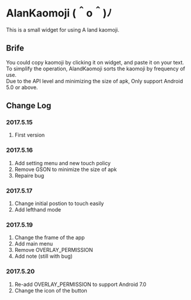 # AlanKaomoji (＾o＾)ﾉ
This is a small widget for using A land kaomoji. </br>

## Brife
You could copy kaomoji by clicking it on widget, and paste it on your text. </br>
To simplify the operation, AlandKaomoji sorts the kaomoji by frequency of use. </br>
Due to the API level and minimizing the size of apk, Only support Android 5.0 or above. </br>

## Change Log
### 2017.5.15
1. First version </br>
### 2017.5.16
1. Add setting menu and new touch policy </br>
2. Remove GSON to minimize the size of apk </br>
3. Repaire bug
### 2017.5.17
1. Change initial postion to touch easily </br>
2. Add lefthand mode
### 2017.5.19
1. Change the frame of the app </br>
2. Add main menu
3. Remove OVERLAY_PERMISSION </br>
4. Add note (still with bug) </br>
### 2017.5.20
1. Re-add OVERLAY_PERMISSION to support Android 7.0 </br>
2. Change the icon of the button </br>